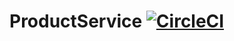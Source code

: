 # ProductService [![CircleCI](https://circleci.com/gh/NielsB95/ProductService.svg?style=svg)](https://circleci.com/gh/NielsB95/ProductService)

